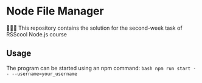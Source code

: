 # Node File Manager

👩🏻‍🎓 This repository contains the solution for the second-week task of RSScool Node.js course

## Usage

The program can be started using an npm command:
`bash
npm run start -- --username=your_username
`
